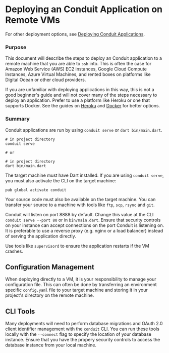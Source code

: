 # Deploying an Conduit Application on Remote VMs

For other deployment options, see [Deploying Conduit Applications](index.md).

### Purpose

This document will describe the steps to deploy an Conduit application to a remote machine that you are able to `ssh` into. This is often the case for Amazon Web Service (AWS) EC2 instances, Google Cloud Compute Instances, Azure Virtual Machines, and rented boxes on platforms like Digital Ocean or other cloud providers.

If you are unfamiliar with deploying applications in this way, this is not a good beginner's guide and will not cover many of the steps necessary to deploy an application. Prefer to use a platform like Heroku or one that supports Docker. See the guides on [Heroku](deploy_heroku.md) and [Docker](deploy_docker.md) for better options.

### Summary

Conduit applications are run by using `conduit serve` or `dart bin/main.dart`.

```
# in project directory
conduit serve

# or

# in project directory
dart bin/main.dart
```

The target machine must have Dart installed. If you are using `conduit serve`, you must also activate the CLI on the target machine:

```
pub global activate conduit
```

Your source code must also be available on the target machine. You can transfer your source to a machine with tools like `ftp`, `scp`, `rsync` and `git`.

Conduit will listen on port 8888 by default. Change this value at the CLI `conduit serve --port 80` or in `bin/main.dart`. Ensure that security controls on your instance can accept connections on the port Conduit is listening on. It is preferable to use a reverse proxy (e.g. nginx or a load balancer) instead of serving the application directly.

Use tools like `supervisord` to ensure the application restarts if the VM crashes.

## Configuration Management

When deploying directly to a VM, it is your responsibility to manage your configuration file. This can often be done by transferring an environment specific `config.yaml` file to your target machine and storing it in your project's directory on the remote machine.

## CLI Tools

Many deployments will need to perform database migrations and OAuth 2.0 client identifier management with the `conduit` CLI. You can run these tools locally with the `--connect` flag to specify the location of your database instance. Ensure that you have the propery security controls to access the database instance from your local machine.

